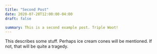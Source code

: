 ```yaml
---
title: "Second Post"
date: 2020-07-28T12:00:00-04:00
draft: false

summary: This is a second example post. Triple Woot!
---
```


This describes some stuff. Perhaps ice cream cones will be mentioned. If not, that will be quite a tragedy.
